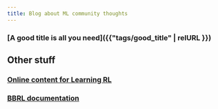 ```yaml
---
title: Blog about ML community thoughts
---
```


### [A good title is all you need]({{"tags/good_title" | relURL }})

## Other stuff

### [Online content for Learning RL](https://osigaud.github.io/docs/learning_RL/learning_RL.md)

### [BBRL documentation](https://osigaud.github.io/docs/bbrl_docs/overview.md)
